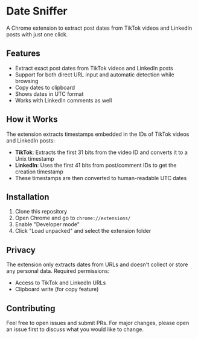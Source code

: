 # Date Sniffer

A Chrome extension to extract post dates from TikTok videos and LinkedIn posts with just one click.

## Features

- Extract exact post dates from TikTok videos and LinkedIn posts
- Support for both direct URL input and automatic detection while browsing
- Copy dates to clipboard
- Shows dates in UTC format
- Works with LinkedIn comments as well

## How it Works

The extension extracts timestamps embedded in the IDs of TikTok videos and LinkedIn posts:

- **TikTok**: Extracts the first 31 bits from the video ID and converts it to a Unix timestamp
- **LinkedIn**: Uses the first 41 bits from post/comment IDs to get the creation timestamp
- These timestamps are then converted to human-readable UTC dates

## Installation

1. Clone this repository
2. Open Chrome and go to `chrome://extensions/`
3. Enable "Developer mode"
4. Click "Load unpacked" and select the extension folder

## Privacy

The extension only extracts dates from URLs and doesn't collect or store any personal data. Required permissions:
- Access to TikTok and LinkedIn URLs
- Clipboard write (for copy feature)

## Contributing

Feel free to open issues and submit PRs. For major changes, please open an issue first to discuss what you would like to change.
